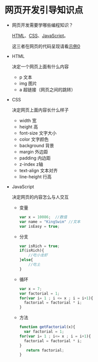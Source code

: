 # 网页开发引导知识点

- 网页开发需要学哪些编程知识？

  [HTML](https://www.w3cschool.cn/html/)、[CSS](https://www.w3cschool.cn/css/)、[JavaScript](https://www.w3cschool.cn/javascript/)。
  
  这三者在网页的代码呈现请看[示例0](代码相关/demo00.html)

- HTML

  决定一个网页上面有什么内容
  
  - p       文本
  - img   图片
  - a       超链接（网页之间的跳转）

- CSS

   决定网页上面内容长什么样子
  
  - width            宽
  - height           高
  - font-size       文字大小
  - color             文字颜色
  - background  背景 
  - margin          外边距 
  - padding        内边距
  - z-index         z轴
  - text-align      文本对齐
  - line-height     行高
  
- JavaScript 

  决定网页的内容怎么与人交互
  
  - 变量
  
    ```javascript
    var x = 10086;  //数值
    var name = "KingSwim" //文本
    var isEasy = true;
    ```
  
  - 分支
  
    ```javascript
    var isRich = true;
    if(isRich){
        //吃小龙虾
    }else{
        //吃土
    }
    ```
  
    
  
  - 循环
  
    ```javascript
    var x = 7;
    var factorial = 1;
    for(var i= 1 ; i <= x ; i = i+1){
      factorial = factorial * i;
    }
    ```
  
    
  
  - 方法
  
    ```javascript
    function getFactorial(x){
      var factorial = 1;
    for(var i= 1 ; i<= x ; i = i+1){
      factorial = factorial * i;
    }
       return factorial;
    }
    ```
  
    

